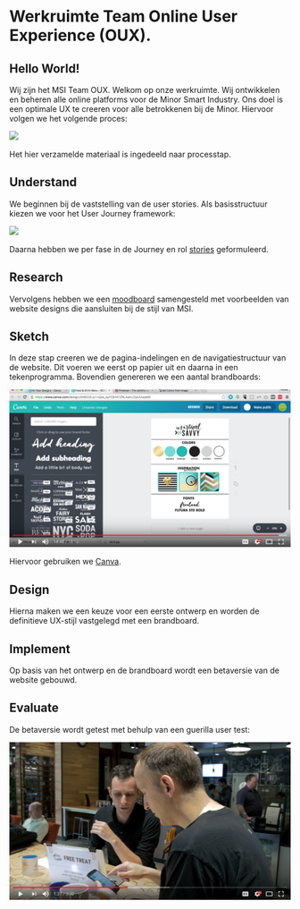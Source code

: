 # Werkruimte Team Online User Experience (OUX).

## Hello World!
Wij zijn het MSI Team OUX. Welkom op onze werkruimte. Wij ontwikkelen en beheren alle online platforms voor de Minor Smart Industry. Ons doel is een optimale UX te creeren voor alle betrokkenen bij de Minor. Hiervoor volgen we het volgende proces:

![](https://uxdworld.files.wordpress.com/2018/04/372a3-1vcq_jokyp1cc0e4-yhnspq.png?w=462&h=823&zoom=2)

Het hier verzamelde materiaal is ingedeeld naar processtap.

## Understand
We beginnen bij de vaststelling van de user stories. Als basisstructuur kiezen we voor het User Journey framework:

![](https://www.mijnmarketing.com/wp-content/uploads/customerjourney-mm-blog-1140x475.png)

Daarna hebben we per fase in de Journey en rol [stories](https://docs.google.com/spreadsheets/d/e/2PACX-1vRsng8Tesgz6UkqTtDJ87hU6H7b10MNLrTsVqkgvdVcxQSPwz2k0zwCv7R7G-9KRj3V7K2XUyNfNS7i/pubhtml) geformuleerd.

## Research
Vervolgens hebben we een [moodboard](https://docs.google.com/presentation/d/e/2PACX-1vTeisnM6q_5L3mriUnCcLpNyiGq3GuEB1FXaIuvmpXiniOKMPI07RmZ3W2jSPs3qaJ2EB2Jt2ZnSLZR/pub?start=true&loop=true&delayms=5000&slide=id.g3b6f7d82c5_0_12) samengesteld met voorbeelden van website designs die aansluiten bij de stijl van MSI. 

## Sketch
In deze stap creeren we de pagina-indelingen en de navigatiestructuur van de website. Dit voeren we eerst op papier uit en daarna in een tekenprogramma. Bovendien genereren we een aantal brandboards:

[![](https://raw.githubusercontent.com/minorsmart/webdesign/master/images/brandboard.png)](https://youtu.be/ucOGrA15OhM)

Hiervoor gebruiken we [Canva](https://www.canva.com/).

## Design
Hierna maken we een keuze voor een eerste ontwerp en worden de definitieve UX-stijl vastgelegd met een brandboard.

## Implement
Op basis van het ontwerp en de brandboard wordt een betaversie van de website gebouwd.

## Evaluate
De betaversie wordt getest met behulp van een guerilla user test:

[![](https://raw.githubusercontent.com/minorsmart/webdesign/master/images/usertest.png)](https://youtu.be/0YL0xoSmyZI)
